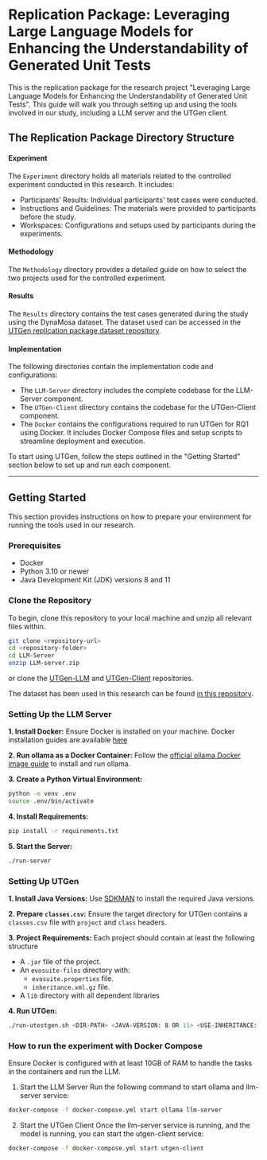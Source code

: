 # Replication Package: Leveraging Large Language Models for Enhancing the Understandability of Generated Unit Tests

This is the replication package for the research project "Leveraging Large Language Models for Enhancing the Understandability of Generated Unit Tests". This guide will walk you through setting up and using the tools involved in our study, including a LLM server and the UTGen client.

## The Replication Package Directory Structure

#### Experiment
The `Experiment` directory holds all materials related to the controlled experiment conducted in this research. It includes:
- Participants’ Results: Individual participants' test cases were conducted.
- Instructions and Guidelines: The materials were provided to participants before the study.
- Workspaces: Configurations and setups used by participants during the experiments.

#### Methodology
The `Methodology` directory provides a detailed guide on how to select the two projects used for the controlled experiment.

#### Results
The `Results` directory contains the test cases generated during the study using the DynaMosa dataset. The dataset used can be accessed in the [UTGen replication package dataset repository](https://github.com/amirdeljouyi/UTGen-replication-package-dataset).

#### Implementation
The following directories contain the implementation code and configurations:
- The `LLM-Server` directory includes the complete codebase for the LLM-Server component.
- The `UTGen-Client` directory contains the codebase for the UTGen-Client component.
- The `Docker` contains the configurations required to run UTGen for RQ1 using Docker. It includes Docker Compose files and setup scripts to streamline deployment and execution.

To start using UTGen, follow the steps outlined in the "Getting Started" section below to set up and run each component.

---

## Getting Started

This section provides instructions on how to prepare your environment for running the tools used in our research.

### Prerequisites

- Docker
- Python 3.10 or newer
- Java Development Kit (JDK) versions 8 and 11

### Clone the Repository

To begin, clone this repository to your local machine and unzip all relevant files within.

```bash
git clone <repository-url>
cd <repository-folder>
cd LLM-Server
unzip LLM-server.zip
```

or clone the [UTGen-LLM](https://github.com/amirdeljouyi/UTGen-LLM-server) and [UTGen-Client](https://github.com/amirdeljouyi/UTGen-Client) repositories.

The dataset has been used in this research can be found [in this repository](https://github.com/amirdeljouyi/UTGen-replication-package-dataset).

### Setting Up the LLM Server

**1. Install Docker:** Ensure Docker is installed on your machine. Docker installation guides are available [here](https://docs.docker.com/engine/install/ubuntu/)

**2. Run ollama as a Docker Container:** Follow the [official ollama Docker image guide](https://ollama.com/blog/ollama-is-now-available-as-an-official-docker-image) to install and run ollama.

**3. Create a Python Virtual Environment:**
```bash
python -m venv .env
source .env/bin/activate
```

**4. Install Requirements:**
```bash
pip install -r requirements.txt
```

**5. Start the Server:**
```bash
./run-server
```

### Setting Up UTGen
**1. Install Java Versions:** Use [SDKMAN](https://sdkman.io/) to install the required Java versions.

**2. Prepare `classes.csv`:** Ensure the target directory for UTGen contains a `classes.csv` file with `project` and `class` headers.

**3. Project Requirements:** Each project should contain at least the following structure

* A `.jar` file of the project.
* An `evosuite-files` directory with:
    * `evosuite.properties` file.
    *  `inheritance.xml.gz` file.
* A `lib` directory with all dependent libraries

**4. Run UTGen:**
```bash
./run-utestgen.sh <DIR-PATH> <JAVA-VERSION: 8 OR 11> <USE-INHERITANCE: true OR false>
```
### How to run the experiment with Docker Compose

Ensure Docker is configured with at least 10GB of RAM to handle the tasks in the containers and run the LLM.

1.	Start the LLM Server
Run the following command to start ollama and llm-server service:

```bash
docker-compose -f docker-compose.yml start ollama llm-server
```

2.	Start the UTGen Client
Once the llm-server service is running, and the model is running, you can start the utgen-client service:

```bash
docker-compose -f docker-compose.yml start utgen-client
```
